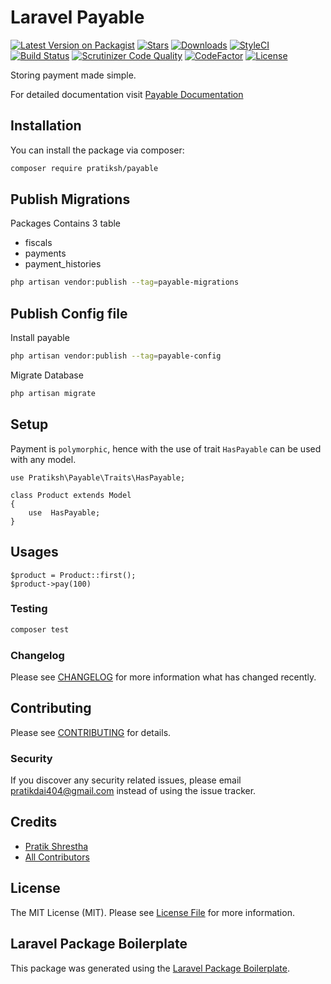 # Laravel Payable

[![Latest Version on Packagist](https://img.shields.io/packagist/v/pratiksh/payable.svg?style=flat-square)](https://packagist.org/packages/pratiksh/payable)
[![Stars](https://img.shields.io/github/stars/pratiksh404/payable)](https://github.com/pratiksh404/payable/stargazers) [![Downloads](https://img.shields.io/packagist/dt/pratiksh/payable.svg?style=flat-square)](https://packagist.org/packages/pratiksh/payable) [![StyleCI](https://github.styleci.io/repos/372560942/shield?branch=main)](https://github.styleci.io/repos/372560942?branch=main) [![Build Status](https://scrutinizer-ci.com/g/pratiksh404/payable/badges/build.png?b=main)](https://scrutinizer-ci.com/g/pratiksh404/payable/build-status/main) [![Scrutinizer Code Quality](https://scrutinizer-ci.com/g/pratiksh404/payable/badges/quality-score.png?b=main)](https://scrutinizer-ci.com/g/pratiksh404/payable/?branch=main) [![CodeFactor](https://www.codefactor.io/repository/github/pratiksh404/payable/badge)](https://www.codefactor.io/repository/github/pratiksh404/payable) [![License](https://img.shields.io/github/license/pratiksh404/payable)](//packagist.org/packages/pratiksh/payable)

Storing payment made simple.

For detailed documentation visit [Payable Documentation](https://pratikdai404.gitbook.io/laravel-payable/)

## Installation

You can install the package via composer:

```bash
composer require pratiksh/payable
```

## Publish Migrations
Packages Contains 3 table
 - fiscals
 - payments
 - payment_histories

```sh
php artisan vendor:publish --tag=payable-migrations
```

## Publish Config file

Install payable

```sh
php artisan vendor:publish --tag=payable-config
```

Migrate Database

```sh
php artisan migrate
```


## Setup
Payment is `polymorphic`, hence with the use of trait `HasPayable` can be used with any model.
```
use Pratiksh\Payable\Traits\HasPayable;

class Product extends Model
{
    use  HasPayable;
}
```

## Usages
```
$product = Product::first();
$product->pay(100)
```


### Testing

```bash
composer test
```

### Changelog

Please see [CHANGELOG](CHANGELOG.md) for more information what has changed recently.

## Contributing

Please see [CONTRIBUTING](CONTRIBUTING.md) for details.

### Security

If you discover any security related issues, please email pratikdai404@gmail.com instead of using the issue tracker.

## Credits

- [Pratik Shrestha](https://github.com/pratiksh)
- [All Contributors](../../contributors)

## License

The MIT License (MIT). Please see [License File](LICENSE.md) for more information.

## Laravel Package Boilerplate

This package was generated using the [Laravel Package Boilerplate](https://laravelpackageboilerplate.com).


